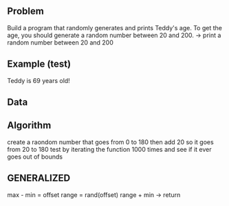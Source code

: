 ## Problem
Build a program that randomly generates and prints Teddy's age.
To get the age, you should generate a random number between 20 and 200.
-> print a random number between 20 and 200


## Example (test)
Teddy is 69 years old!
## Data
 
## Algorithm

create a raondom number that goes from 0 to 180
then add 20 so it goes from 20 to 180
test by iterating the function 1000 times and see if it ever goes out of bounds

## GENERALIZED

max - min = offset
range = rand(offset)
range + min -> return 
